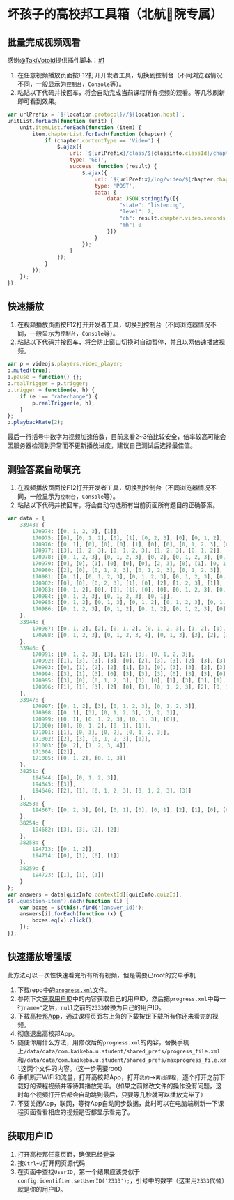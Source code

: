 # 坏孩子的高校邦工具箱（北航🐍院专属）

## 批量完成视频观看

感谢[@TakiVotoid](https://github.com/TakiVotoid)提供插件脚本：[#1](https://github.com/DDoSolitary/gxb-buaa73/issues/1)
1. 在任意视频播放页面按F12打开开发者工具，切换到控制台（不同浏览器情况不同，一般显示为`控制台`，`Console`等）。
2. 粘贴以下代码并按回车，将会自动完成当前课程所有视频的观看。等几秒刷新即可看到效果。

```js
var urlPrefix = `${location.protocol}//${location.host}`;
unitList.forEach(function (unit) {
	unit.itemList.forEach(function (item) {
		item.chapterList.forEach(function (chapter) {
			if (chapter.contentType == 'Video') {
				$.ajax({
					url: `${urlPrefix}/class/${classinfo.classId}/chapter/${chapter.chapterId}/api`,
					type: 'GET',
					success: function (result) {
						$.ajax({
							url: `${urlPrefix}/log/video/${chapter.chapterId}/${classinfo.classId}/api`,
							type: 'POST',
							data: {
								data: JSON.stringify([{
									"state": "listening",
									"level": 2,
									"ch": result.chapter.video.seconds,
									"mh": 0
								}])
							}
						});
					}
				});
			}
		});
	});
});
```


## 快速播放

1. 在视频播放页面按F12打开开发者工具，切换到控制台（不同浏览器情况不同，一般显示为`控制台`，`Console`等）。
2. 粘贴以下代码并按回车，将会防止窗口切换时自动暂停，并且以两倍速播放视频。

```js
var p = videojs.players.video_player;
p.muted(true);
p.pause = function() {};
p.realTrigger = p.trigger;
p.trigger = function(e, h) {
	if (e !== "ratechange") {
		p.realTrigger(e, h);
	}
};
p.playbackRate(2);
```

最后一行括号中数字为视频加速倍数，目前来看2~3倍比较安全，倍率较高可能会因服务器检测到异常而不更新播放进度，建议自己测试后选择最佳值。

## 测验答案自动填充

1. 在视频播放页面按F12打开开发者工具，切换到控制台（不同浏览器情况不同，一般显示为`控制台`，`Console`等）。
2. 粘贴以下代码并按回车，将会自动勾选所有当前页面所有题目的正确答案。


```js
var data = {
	33943: {
		170974: [[0, 1, 2, 3], [1]],
		170975: [[0], [0, 1, 2], [0], [1], [0, 2, 3], [0], [0, 1, 2], [1, 2, 3], [2]],
		170976: [[0, 1], [0], [0], [0], [1], [0], [0], [0, 1, 2, 3], [0], [1], [0], [0, 1, 2, 3], [0], [0]],
		170977: [[3], [1, 2, 3], [0, 1, 2, 3], [1, 2, 3], [0, 1, 2]],
		170978: [[0, 1, 2, 3], [0, 1, 2, 3], [0, 2], [0, 1, 2, 3], [0, 3], [0, 1, 2, 3]],
		170979: [[0], [0], [1], [0], [0], [0], [2, 3], [0], [1], [0, 1, 2, 3], [0, 1], [1]],
		170980: [[2], [0], [0, 1, 2, 3], [0, 1, 2, 3], [0, 1, 2, 3]],
		170981: [[0, 1], [0, 1, 2, 3], [0, 1, 2, 3], [0, 1, 2, 3], [0, 1, 3], [0, 1, 2, 3], [0, 1, 3]],
		170982: [[0], [0], [0, 2, 3], [1], [0], [2], [1, 2, 3], [1]],
		170983: [[0, 1, 2], [0], [0], [1], [0], [0], [0, 1, 2, 3], [0, 1], [0, 1], [0, 1, 2, 3], [3], [0, 1, 2, 3], [0, 1, 2, 3], [1], [0]],
		170984: [[0, 1, 2, 3], [0, 1, 2, 3], [0, 1]],
		170985: [[0, 1, 2], [0, 1, 3], [0, 1, 2], [0, 1, 2, 3], [0, 1, 2], [0, 1, 3]],
		170986: [[0, 1, 2, 3], [0, 1, 2], [0, 1, 2], [0, 1, 2, 3], [0], [0, 1, 2], [0]]
	},
	33944: {
		170987: [[0, 1, 2], [2], [0, 1, 2], [0, 1, 2, 3], [1, 2], [1], [0], [3], [1], [2], [0, 2, 3], [0, 1, 3], [0, 1, 3], [1, 3], [0], [3], [0, 1, 3], [2], [0, 1, 2, 3], [1, 2], [0, 3], [1], [0, 2, 3], [1, 2, 3], [1], [0], [0, 1, 2], [0, 1], [0], [0, 1, 2, 3], [0, 1, 2, 3], [0, 1, 2], [0], [2], [0], [0, 1, 2], [0, 1], [0], [3], [0, 1, 3], [0, 1, 2, 3], [0], [0, 1, 2, 3], [3], [3], [1, 2, 3], [1], [3], [2], [2], [1], [0, 3], [2], [1], [1], [2], [1, 2, 3], [1, 3], [0, 1, 3], [0, 2, 3], [1], [0], [0, 1], [0, 1, 2, 3], [2], [0, 1, 2], [2], [0, 1, 2], [0, 1, 2, 3]],
		170988: [[0, 1, 2, 3], [0, 1, 2, 3, 4], [0, 1, 3], [3], [2], [1], [0, 1], [0, 1, 2, 3, 4], [2], [0, 1, 2], [0, 1, 2, 3], [2], [0, 2], [3], [0, 2], [0, 1, 2, 3], [0], [0, 1, 2], [0, 1, 2, 3], [0, 1, 2, 3], [0, 1, 2, 3], [0, 1, 2, 3], [1], [3], [0, 1, 2, 3], [0, 1, 2, 3], [0, 1, 2, 3], [2], [0, 1, 2, 3], [0, 1, 2, 3], [0, 1, 2]]
	},
	33946: {
		170991: [[0, 1, 2, 3], [3], [2], [3], [0, 1, 2, 3]],
		170992: [[1], [3], [3], [3], [0], [2], [3], [3], [2], [3], [3], [3], [3], [2], [1], [2], [2], [2], [1], [3], [2], [2], [3], [2], [3], [1], [1], [3], [1], [3], [2], [0, 1, 2, 3], [2], [3], [3], [3]],
		170993: [[0], [1], [2], [2], [1], [3], [0], [3], [3], [2], [3], [3], [3], [1, 3], [0, 1, 2, 3], [3]],
		170994: [[3], [1], [3], [0], [3], [3], [3], [0], [3], [3], [0], [2], [2], [2], [1], [0], [3], [3], [2], [3], [3], [3], [0, 1, 2, 3], [0], [2], [1], [3], [3]],
		170995: [[3], [0], [0, 1, 2, 3], [3], [0], [1], [3], [3], [1], [3], [3], [0, 1, 2, 3], [0, 1, 2, 3], [0, 1, 2]],
		170996: [[1], [1], [3], [2], [0], [3], [0, 1, 2, 3], [2], [0, 1, 2, 3], [0], [3], [1], [3], [2], [3], [0], [0], [0], [2], [0, 2], [1], [3], [3], [0, 1, 2, 3], [3], [3]]
	},
	33947: {
		170997: [[0, 1, 2], [3], [0, 1, 2, 3], [0, 1, 2, 3]],
		170998: [[0, 1], [3], [0, 1, 2, 3], [1, 2, 3]],
		170999: [[0, 1], [0, 1, 2, 3], [0, 1, 3], [0]],
		171000: [[0], [0, 1, 2], [0, 1], [1]],
		171001: [[1], [0, 3], [0, 2], [0, 1, 2, 3]],
		171002: [[2], [3], [0, 1, 2, 3], [1]],
		171003: [[0, 2], [1, 2, 3, 4]],
		171004: [[2]],
		171005: [[0, 1, 2], [0, 1, 3]]
	},
	38251: {
		194644: [[0], [0, 1, 2, 3]],
		194645: [[3]],
		194646: [[2], [1], [0, 1, 2, 3], [0, 1, 2, 3], [3]]
	},
	38253: {
		194667: [[0, 2, 3], [0], [0, 1], [0], [0, 1], [2], [1], [0], [0], [0]]
	},
	38254: {
		194682: [[3], [3], [2], [2]]
	},
	38258: {
		194713: [[0, 1, 2]],
		194714: [[0], [1], [0], [1]]
	},
	38259: {
		194723: [[1], [1], [1]]
	}
};
var answers = data[quizInfo.contextId][quizInfo.quizId];
$('.question-item').each(function (i) {
	var boxes = $(this).find('[answer_id]');
	answers[i].forEach(function (x) {
		boxes.eq(x).click();
	});
});
```

## 快速播放增强版

此方法可以一次性快速看完所有所有视频，但是需要已root的安卓手机

1. 下载repo中的[`progress.xml`](https://github.com/DDoSolitary/gxb-buaa73/raw/master/progress.xml)文件。
2. 参照下文[获取用户ID](#获取用户ID)中的内容获取自己的用户ID，然后把`progress.xml`中每一行`name="`之后，`null`之前的`2333`替换为自己的用户ID。
3. 下载[高校邦App](http://android.myapp.com/myapp/detail.htm?apkName=com.kaikeba.u.student)，通过课程页面右上角的下载按钮下载所有你还未看完的视频。
4. 彻底退出高校邦App。
5. 随便你用什么方法，用修改后的`progress.xml`的内容，替换手机上`/data/data/com.kaikeba.u.student/shared_prefs/progress_file.xml`和`/data/data/com.kaikeba.u.student/shared_prefs/maxprogress_file.xml`这两个文件的内容。(这一步需要root）
6. 手机断开WiFi和流量，打开高校邦App，打开`我的`->`离线课程`，逐个打开之前下载好的课程视频并等待其播放完毕。（如果之前修改文件的操作没有问题，这时每个视频打开后都会自动跳到最后，只要等几秒就可以播放完毕了）
7. 不要关闭App，联网，等待App自动同步数据，此时可以在电脑端刷新一下课程页面看看相应的视频是否都显示看完了。

## 获取用户ID

1. 打开高校邦任意页面，确保已经登录
2. 按`Ctrl+U`打开网页源代码
3. 在页面中查找`UserID`，第一个结果应该类似于`config.identifier.setUserID('2333');`，引号中的数字（这里用`2333`代替）就是你的用户ID。
